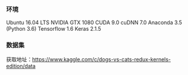 ### 环境
Ubuntu 16.04 LTS
NVIDIA GTX 1080
CUDA 9.0
cuDNN 7.0
Anaconda 3.5 (Python 3.6)
Tensorflow 1.6
Keras 2.1.5

### 数据集

获取地址：https://www.kaggle.com/c/dogs-vs-cats-redux-kernels-edition/data
